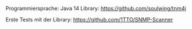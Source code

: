 Programmiersprache: Java 14
Library: https://github.com/soulwing/tnm4j

Erste Tests mit der Library: https://github.com/1TTO/SNMP-Scanner 